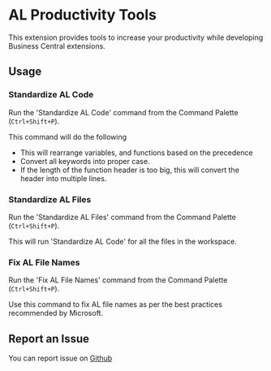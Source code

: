 # AL Productivity Tools

This extension provides tools to increase your productivity while developing Business Central extensions.

## Usage
### Standardize AL Code
Run the 'Standardize AL Code' command from the Command Palette (`Ctrl+Shift+P`).

This command will do the following
* This will rearrange variables, and functions based on the precedence
* Convert all keywords into proper case.
* If the length of the function header is too big, this will convert the header into multiple lines.

### Standardize AL Files
Run the 'Standardize AL Files' command from the Command Palette (`Ctrl+Shift+P`).

This will run 'Standardize AL Code' for all the files in the workspace.

### Fix AL File Names
Run the 'Fix AL File Names' command from the Command Palette (`Ctrl+Shift+P`).

Use this command to fix AL file names as per the best practices recommended by Microsoft.

## Report an Issue

You can report issue on [Github](https://github.com/msnraju/al-productivity-tools/issues)


